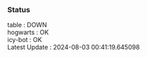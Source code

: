 ### Status


table : DOWN  
hogwarts : OK  
icy-bot : OK  
Latest Update : 2024-08-03 00:41:19.645098
